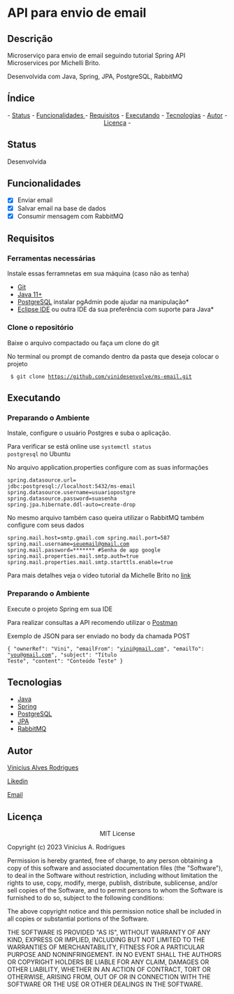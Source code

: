 # API para envio de email

## Descrição

Microserviço para envio de email seguindo tutorial Spring API Microservices por Michelli Brito.

Desenvolvida com Java, Spring, JPA, PostgreSQL, RabbitMQ

## Índice
<p align="center"> - 
 <a href="#status">Status</a> - 
 <a href="#status"> Funcionalidades </a> - 
 <a href="#requisitos">Requisitos</a> - 
 <a href="#executando">Executando</a> - 
 <a href="#tecnologias">Tecnologias</a> - 
 <a href="#autor">Autor</a> - 
 <a href="#licença">Licença</a> - 
</p>

## Status 

Desenvolvida

## Funcionalidades

- [x] Enviar email
- [x] Salvar email na base de dados
- [x] Consumir mensagem com RabbitMQ

## Requisitos

### Ferramentas necessárias

Instale essas ferramnetas em sua máquina (caso não as tenha)

- [Git](https://git-scm.com)
- [Java 11+](https://www.java.com/en/)
- [PostgreSQL](https://www.postgresql.org/) instalar pgAdmin pode ajudar na manipulação* 
- [Eclipse IDE](https://www.eclipse.org/) ou outra IDE da sua preferência com suporte para Java*

### Clone o repositório

Baixe o arquivo compactado ou faça um clone do git

No terminal ou prompt de comando dentro da pasta que deseja colocar o projeto

<code> $ git clone <https://github.com/vinidesenvolve/ms-email.git> </code>

## Executando

### Preparando o Ambiente

  Instale, configure o usuário Postgres e suba o aplicação. 

  Para verificar se está online use <code>systemctl status postgresql</code> no Ubuntu
  
  No arquivo application.properties configure com as suas informações
  
  <code>spring.datasource.url= jdbc:postgresql://localhost:5432/ms-email
  spring.datasource.username=usuariopostgre
  spring.datasource.password=suasenha
  spring.jpa.hibernate.ddl-auto=create-drop</code>

  No mesmo arquivo também caso queira utilizar o RabbitMQ também configure com seus dados 

  <code>spring.mail.host=smtp.gmail.com
  spring.mail.port=587
  spring.mail.username=seuemail@gmail.com
  spring.mail.password=*******  #Senha de app google
  spring.mail.properties.mail.smtp.auth=true
  spring.mail.properties.mail.smtp.starttls.enable=true</code>

  Para mais detalhes veja o vídeo tutorial da Michelle Brito no [link](https://www.youtube.com/watch?v=V-PqR0BxA8c&ab_channel=MichelliBrito)

### Preparando o Ambiente
 Execute o projeto Spring em sua IDE

 Para realizar consultas a API recomendo utilizar o [Postman](https://www.postman.com/)
 
 Exemplo de JSON para ser enviado no body da chamada POST
 
 <code>{
    "ownerRef": "Vini",
    "emailFrom": "vini@gmail.com",
    "emailTo": "you@gmail.com",
    "subject": "Título Teste",
    "content": "Conteúdo Teste" 
  }</code>
 
## Tecnologias

- [Java](https://www.java.com/en/)
- [Spring](https://spring.io/)
- [PostgreSQL](https://www.postgresql.org/)
- [JPA](https://jakarta.ee/specifications/persistence/3.0/)
- [RabbitMQ](https://www.rabbitmq.com/)

## Autor

<p> <a href="https://github.com/vinidesenvolve">Vinicius Alves Rodrigues</a> </p>
<p> <a href="https://www.linkedin.com/in/vinidesenvolve/">Likedin</a> </p>
<p> <a href="vinidesenvolve@gmail.com">Email</a> </p>

## Licença

<p align="center">
MIT License

Copyright (c) 2023 Vinicius A. Rodrigues

Permission is hereby granted, free of charge, to any person obtaining a copy
of this software and associated documentation files (the "Software"), to deal
in the Software without restriction, including without limitation the rights
to use, copy, modify, merge, publish, distribute, sublicense, and/or sell
copies of the Software, and to permit persons to whom the Software is
furnished to do so, subject to the following conditions:

The above copyright notice and this permission notice shall be included in all
copies or substantial portions of the Software.

THE SOFTWARE IS PROVIDED "AS IS", WITHOUT WARRANTY OF ANY KIND, EXPRESS OR
IMPLIED, INCLUDING BUT NOT LIMITED TO THE WARRANTIES OF MERCHANTABILITY,
FITNESS FOR A PARTICULAR PURPOSE AND NONINFRINGEMENT. IN NO EVENT SHALL THE
AUTHORS OR COPYRIGHT HOLDERS BE LIABLE FOR ANY CLAIM, DAMAGES OR OTHER
LIABILITY, WHETHER IN AN ACTION OF CONTRACT, TORT OR OTHERWISE, ARISING FROM,
OUT OF OR IN CONNECTION WITH THE SOFTWARE OR THE USE OR OTHER DEALINGS IN THE
SOFTWARE.
</p>
